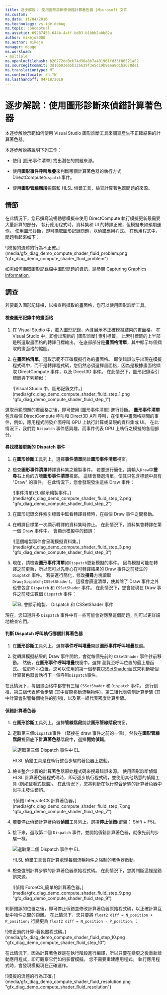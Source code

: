 ```yaml
---
title: 逐步解說： 使用圖形診斷來偵錯計算著色器 |Microsoft 文件
ms.custom: ''
ms.date: 11/04/2016
ms.technology: vs-ide-debug
ms.topic: conceptual
ms.assetid: 69287456-644b-4aff-bd03-b1bbb2abb82a
author: mikejo5000
ms.author: mikejo
manager: douge
ms.workload:
- multiple
ms.openlocfilehash: b26772dd0cb74d90a8b7a401961fd33f86521a82
ms.sourcegitcommit: 3d10b93eb5b326639f3e5c19b9e6a8d1ba078de1
ms.translationtype: MT
ms.contentlocale: zh-TW
ms.lasthandoff: 04/18/2018
---
```

# <a name="walkthrough-using-graphics-diagnostics-to-debug-a-compute-shader"></a>逐步解說：使用圖形診斷來偵錯計算著色器
本逐步解說示範如何使用 Visual Studio 圖形診斷工具來調查產生不正確結果的計算著色器。  
  
 本逐步解說將說明下列工作：  
  
-   使用 [圖形事件清單]  找出潛在的問題來源。  
  
-   使用**圖形事件呼叫堆疊**來判斷哪個計算著色器的執行方式 DirectCompute`Dispatch`事件。  
  
-   使用**圖形管線階段**視窗和 HLSL 偵錯工具，檢查計算著色器問題的來源。  
  
## <a name="scenario"></a>情節  
 在此情況下，您已撰寫流暢動態模擬來使用 DirectCompute 執行模擬更新最需要大量計算的部分。 執行應用程式時，資料集和 UI 的轉譯正確，但模擬未如預期運作。 使用圖形診斷，即可擷取圖形記錄問題，以偵錯應用程式。 在應用程式中，問題看起來如下：  
  
 ![模擬的流體的行為不正確。] (media/gfx_diag_demo_compute_shader_fluid_problem.png "gfx_diag_demo_compute_shader_fluid_problem")  
  
 如需如何擷取圖形記錄檔中圖形問題的資訊，請參閱 [Capturing Graphics Information](capturing-graphics-information.md)。  
  
## <a name="investigation"></a>調查  
 若要載入圖形記錄檔，以檢查所擷取的畫面格，您可以使用圖形診斷工具。  
  
#### <a name="to-examine-a-frame-in-a-graphics-log"></a>檢查圖形記錄中的畫面格  
  
1.  在 Visual Studio 中，載入圖形記錄，內含展示不正確模擬結果的畫面格。 在 Visual Studio 中，即會出現新的 [圖形診斷] 索引標籤。 此索引標籤的上半部是所選取畫面格的轉譯目標輸出。 在底部部分是**畫面格清單**，其中顯示每個擷取的畫面格的縮圖。  
  
2.  在**畫面格清單**，選取示範不正確模擬行為的畫面格。 即使錯誤似乎出現在模擬程式碼中，而不是轉譯程式碼，您仍然必須選擇畫面格，因為是根據畫面格擷取 DirectCompute 事件，以及 Direct3D 事件。 在此情況下，圖形記錄索引標籤與下列類似：  
  
     ![Visual Studio 中，圖形記錄文件。] (media/gfx_diag_demo_compute_shader_fluid_step_1.png "gfx_diag_demo_compute_shader_fluid_step_1")  
  
 選取示範問題的畫面格之後，即可使用 [圖形事件清單]  進行診斷。 **圖形事件清單**包含每個 DirectCompute 呼叫和 Direct3D API 呼叫，在使用中畫面格期間的事件，例如，應用程式開發介面呼叫 GPU 上執行計算或呈現的資料集或 UI。 在此情況下，我們對 `Dispatch` 事件感興趣，而事件代表 GPU 上執行之模擬的各個部分。  
  
#### <a name="to-find-the-dispatch-event-for-the-simulation-update"></a>尋找模擬更新的 Dispatch 事件  
  
1.  在**圖形診斷**工具列上，選擇**事件清單**開啟**圖形事件清單**視窗。  
  
2.  檢查**圖形事件清單**轉譯資料集之繪製事件。 若要進行簡化，請輸入`Draw`中**搜尋**右上角的方塊**圖形事件清單**視窗。 這樣會篩選清單，使其只包含標題中具有 "Draw" 的事件。 在此情況下，您會發現發生這些 Draw 事件：  
  
     ![事件清單&#40;EL&#41;顯示繪製事件。] (media/gfx_diag_demo_compute_shader_fluid_step_2.png "gfx_diag_demo_compute_shader_fluid_step_2")  
  
3.  在圖形記錄文件索引標籤中監看轉譯目標時，在每個 Draw 事件之間移動。  
  
4.  在轉譯目標第一次顯示轉譯的資料集時停止。 在此情況下，資料集會轉譯在第一個 Draw 事件中。 會顯示模擬中的錯誤：  
  
     ![這個繪製事件會呈現模擬資料集。] (media/gfx_diag_demo_compute_shader_fluid_step_3.png "gfx_diag_demo_compute_shader_fluid_step_3")  
  
5.  現在，請檢查**圖形事件清單**如`Dispatch`更新模擬的事件。 因為模擬可能在轉譯之前更新，所以您可以先專心在可轉譯結果的 Draw 事件之前發生的 `Dispatch` 事件。 若要進行簡化，修改**搜尋**方塊讀取`Draw;Dispatch;CSSetShader(`。 這樣會篩選清單，使其除了 Draw 事件之外也會包含 `Dispatch` 和 `CSSetShader` 事件。 在此情況下，您會發現在 Draw 事件之前發生數個 `Dispatch` 事件：  
  
     ![EL 會顯示繪製、 Dispatch 和 CSSetShader 事件](media/gfx_diag_demo_compute_shader_fluid_step_4.png "gfx_diag_demo_compute_shader_fluid_step_4")  
  
 現在，您知道許多 `Dispatch` 事件中有一些可能會對應至這個問題，則可以更詳細地檢查它們。  
  
#### <a name="to-determine-which-compute-shader-a-dispatch-call-executes"></a>判斷 Dispatch 呼叫執行哪個計算著色器  
  
1.  在**圖形診斷**工具列上，選擇**事件呼叫堆疊**開啟**圖形事件呼叫堆疊**視窗。  
  
2.  從轉譯模擬結果的 Draw 事件開始，會從每個先前的 `CSSetShader` 事件往前移動。 然後，在**圖形事件呼叫堆疊**視窗中，選擇 瀏覽至呼叫位置的最上層函式。 位於呼叫位置，您可以使用的第一個參數[CSSetShader](http://msdn.microsoft.com/library/ff476402.aspx)函式來判斷哪個計算著色器會執行下一個呼叫`Dispatch`事件。  
  
 在此情況下，每個畫面格中都會有三組 `CSSetShader` 和 `Dispatch` 事件。 進行倒推，第三組代表整合步驟 (其中實際移動流暢物件)、第二組代表強制計算步驟 (其中計算會影響每個物件的強制)，以及第一組代表密度計算步驟。  
  
#### <a name="to-debug-the-compute-shader"></a>偵錯計算著色器  
  
1.  在**圖形診斷**工具列上，選擇**管線階段**開啟**圖形管線階段**視窗。  
  
2.  選取第三個`Dispatch`事件 （緊接在 draw 事件之前的一個），然後在**圖形管線階段**視窗底下**計算著色器**階段中，選擇**開始偵錯**。  
  
     ![選取第三個 Dispatch 事件中 EL.](media/gfx_diag_demo_compute_shader_fluid_step_6.png "gfx_diag_demo_compute_shader_fluid_step_6")  
  
     HLSL 偵錯工具是在執行整合步驟的著色器上啟動。  
  
3.  檢查整合步驟的計算著色器原始程式碼來搜尋錯誤來源。 使用圖形診斷偵錯 HLSL 計算著色器程式碼時，即可逐步執行程式碼，並使用其他熟悉的偵錯工具 (例如監看式視窗)。 在此情況下，您將判斷在執行整合步驟的計算著色器中似乎未發生錯誤。  
  
     ![偵錯 IntegrateCS 計算著色器。] (media/gfx_diag_demo_compute_shader_fluid_step_7.png "gfx_diag_demo_compute_shader_fluid_step_7")  
  
4.  若要停止偵錯計算著色器**偵錯**工具列上，選擇**停止偵錯**(鍵盤： Shift + F5)。  
  
5.  接下來，選取第二個 `Dispatch` 事件，並開始偵錯計算著色器，就像先前的步驟一樣。  
  
     ![選取第二個 Dispatch 事件中 EL.](media/gfx_diag_demo_compute_shader_fluid_step_8.png "gfx_diag_demo_compute_shader_fluid_step_8")  
  
     HLSL 偵錯工具會在計算處理每個流暢物件之強制的著色器啟動。  
  
6.  檢查強制計算步驟的計算著色器原始程式碼。 在此情況下，您將判斷這裡是錯誤來源。  
  
     ![偵錯 ForceCS&#95;簡單的計算著色器。] (media/gfx_diag_demo_compute_shader_fluid_step_9.png "gfx_diag_demo_compute_shader_fluid_step_9")  
  
 判斷錯誤的位置之後，即可停止偵錯並修改計算著色器原始程式碼，以正確計算互動中物件之間的距離。 在此情況下，您只要將 `float2 diff = N_position + P_position;` 行變更為 `float2 diff = N_position - P_position;`：  
  
 ![修正過的計算&#45;著色器程式碼。] (media/gfx_diag_demo_compute_shader_fluid_step_10.png "gfx_diag_demo_compute_shader_fluid_step_10")  
  
 在此情況下，因為計算著色器是在執行階段進行編譯，所以只要在變更之後重新啟動應用程式，即可觀察它們如何影響模擬。 您不需要重建應用程式。 執行應用程式時，會發現模擬現在正確運作。  
  
 ![模擬的流體的行為正確。] (media/gfx_diag_demo_compute_shader_fluid_resolution.png "gfx_diag_demo_compute_shader_fluid_resolution")